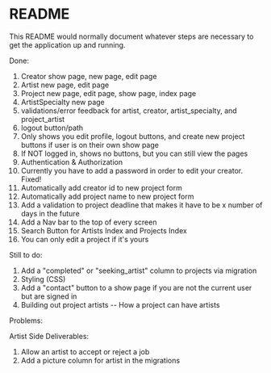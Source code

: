 # README

This README would normally document whatever steps are necessary to get the
application up and running.


Done:
1. Creator show page, new page, edit page
2. Artist new page, edit page
3. Project new page, edit page, show page, index page
4. ArtistSpecialty new page 
5. validations/error feedback for artist, creator, artist_specialty, and project_artist
6. logout button/path
7. Only shows you edit profile, logout buttons, and create new project buttons if user is on their own show page 
8. If NOT logged in, shows no buttons, but you can still view the pages
9. Authentication & Authorization
10.  Currently you have to add a password in order to edit your creator. Fixed! 
11. Automatically add creator id to new project form 
12. Automatically add project name to new project form 
13. Add a validation to project deadline that makes it have to be x number of days in the future
14. Add a Nav bar to the top of every screen 
15. Search Button  for Artists Index and Projects Index 
16. You can only edit a project if it's yours 


Still to do: 
1. Add a "completed" or "seeking_artist" column to projects via migration 
4. Styling (CSS)
8. Add a "contact" button to a show page if you are not the current user but are signed in 
9. Building out project artists -- How a project can have artists 


Problems: 

Artist Side Deliverables: 
1. Allow an artist to accept or reject a job
2. Add a picture column for artist in the migrations 
